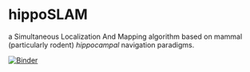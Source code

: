 # hippoSLAM
a Simultaneous Localization And Mapping algorithm based on mammal (particularly
rodent) _hippocampal_ navigation paradigms.

[![Binder](https://mybinder.org/badge.svg)](https://mybinder.org/v2/gh/acellon/hipposlam/master?urlpath=lab/tree/biocas_notebook.ipynb)
